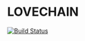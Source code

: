 # LOVECHAIN
[![Build Status](https://travis-ci.org/BetterWorldInternational/LOVECHAIN.svg?branch=master)](https://travis-ci.org/BetterWorldInternational/LOVECHAIN)
